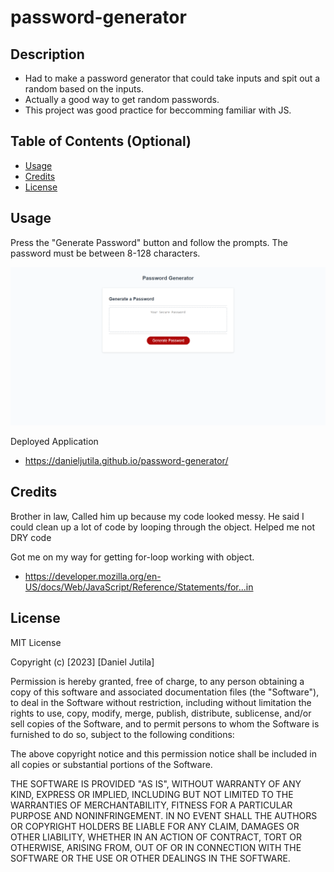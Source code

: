 # password-generator

## Description

- Had to make a password generator that could take inputs and spit out a random based on the inputs.
- Actually a good way to get random passwords.
- This project was good practice for beccomming familiar with JS.

## Table of Contents (Optional)

- [Usage](#usage)
- [Credits](#credits)
- [License](#license)

## Usage

Press the "Generate Password" button and follow the prompts. The password must be between 8-128 characters.

  ![alt text](Images/Capture.PNG)


Deployed Application
- https://danieljutila.github.io/password-generator/

## Credits

Brother in law, Called him up because my code looked messy. He said I could clean up a lot of code by looping through the object. Helped me not DRY code

Got me on my way for getting for-loop working with object. 
- https://developer.mozilla.org/en-US/docs/Web/JavaScript/Reference/Statements/for...in


## License

MIT License

Copyright (c) [2023] [Daniel Jutila]

Permission is hereby granted, free of charge, to any person obtaining a copy
of this software and associated documentation files (the "Software"), to deal
in the Software without restriction, including without limitation the rights
to use, copy, modify, merge, publish, distribute, sublicense, and/or sell
copies of the Software, and to permit persons to whom the Software is
furnished to do so, subject to the following conditions:

The above copyright notice and this permission notice shall be included in all
copies or substantial portions of the Software.

THE SOFTWARE IS PROVIDED "AS IS", WITHOUT WARRANTY OF ANY KIND, EXPRESS OR
IMPLIED, INCLUDING BUT NOT LIMITED TO THE WARRANTIES OF MERCHANTABILITY,
FITNESS FOR A PARTICULAR PURPOSE AND NONINFRINGEMENT. IN NO EVENT SHALL THE
AUTHORS OR COPYRIGHT HOLDERS BE LIABLE FOR ANY CLAIM, DAMAGES OR OTHER
LIABILITY, WHETHER IN AN ACTION OF CONTRACT, TORT OR OTHERWISE, ARISING FROM,
OUT OF OR IN CONNECTION WITH THE SOFTWARE OR THE USE OR OTHER DEALINGS IN THE
SOFTWARE.
